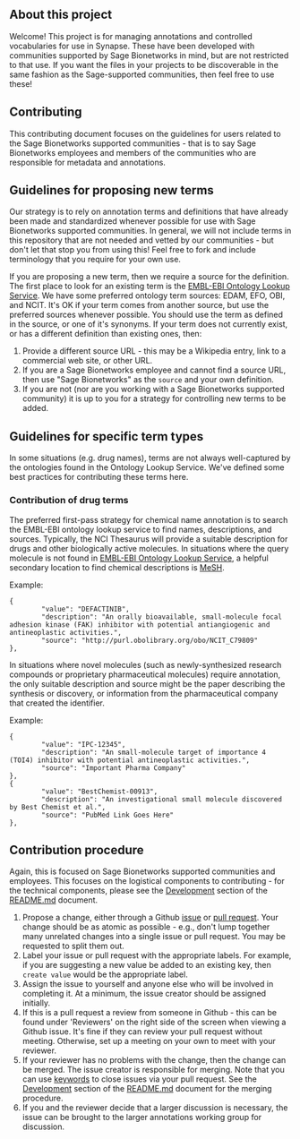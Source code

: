 ## About this project

Welcome! This project is for managing annotations and controlled vocabularies for use in Synapse. These have been developed with communities supported by Sage Bionetworks in mind, but are not restricted to that use. If you want the files in your projects to be discoverable in the same fashion as the Sage-supported communities, then feel free to use these!

## Contributing

This contributing document focuses on the guidelines for users related to the Sage Bionetworks supported communities - that is to say Sage Bionetworks employees and members of the communities who are responsible for metadata and annotations.

## Guidelines for proposing new terms

Our strategy is to rely on annotation terms and definitions that have already been made and standardized whenever possible for use with Sage Bionetworks supported communities. In general, we will not include terms in this repository that are not needed and vetted by our communities - but don't let that stop you from using this! Feel free to fork and include terminology that you require for your own use.

If you are proposing a new term, then we require a source for the definition. The first place to look for an existing term is the [EMBL-EBI Ontology Lookup Service](https://www.ebi.ac.uk/ols). We have some preferred ontology term sources: EDAM, EFO, OBI, and NCIT. It's OK if your term comes from another source, but use the preferred sources whenever possible. You should use the term as defined in the source, or one of it's synonyms. If your term does not currently exist, or has a different definition than existing ones, then:

1. Provide a different source URL - this may be a Wikipedia entry, link to a commercial web site, or other URL.
1. If you are a Sage Bionetworks employee and cannot find a source URL, then use "Sage Bionetworks" as the `source` and your own definition.
2. If you are not (nor are you working with a Sage Bionetworks supported community) it is up to you for a strategy for controlling new terms to be added.

## Guidelines for specific term types 

In some situations (e.g. drug names), terms are not always well-captured by the ontologies found in the Ontology Lookup Service. We've defined some best practices for contributing these terms here.

### Contribution of drug terms

The preferred first-pass strategy for chemical name annotation is to search the EMBL-EBI ontology lookup service to find names, descriptions, and sources. Typically, the NCI Thesaurus will provide a suitable description for drugs and other biologically active molecules. In situations where the query molecule is not found in [EMBL-EBI Ontology Lookup Service](https://www.ebi.ac.uk/ols), a helpful secondary location to find chemical descriptions is [MeSH](https://meshb.nlm.nih.gov/).

Example: 

```
{
        "value": "DEFACTINIB",
        "description": "An orally bioavailable, small-molecule focal adhesion kinase (FAK) inhibitor with potential antiangiogenic and antineoplastic activities.",
        "source": "http://purl.obolibrary.org/obo/NCIT_C79809"
},
```

In situations where novel molecules (such as newly-synthesized research compounds or proprietary pharmaceutical molecules) require annotation, the only suitable description and source might be the paper describing the synthesis or discovery, or information from the pharmaceutical company that created the identifier. 

Example:

```
{
        "value": "IPC-12345",
        "description": "An small-molecule target of importance 4 (TOI4) inhibitor with potential antineoplastic activities.",
        "source": "Important Pharma Company"
},
{
        "value": "BestChemist-00913",
        "description": "An investigational small molecule discovered by Best Chemist et al.",
        "source": "PubMed Link Goes Here"
},
```


## Contribution procedure

Again, this is focused on Sage Bionetworks supported communities and employees. This focuses on the logistical components to contributing - for the technical components, please see the [Development](https://github.com/Sage-Bionetworks/synapseAnnotations#development) section of the [README.md](README.md) document.

1. Propose a change, either through a Github [issue](https://github.com/Sage-Bionetworks/synapseAnnotations/issues) or [pull request](https://github.com/Sage-Bionetworks/synapseAnnotations/pulls). Your change should be as atomic as possible - e.g., don't lump together many unrelated changes into a single issue or pull request. You may be requested to split them out.
1. Label your issue or pull request with the appropriate labels. For example, if you are suggesting a new value be added to an existing key, then `create value` would be the appropriate label.
1. Assign the issue to yourself and anyone else who will be involved in completing it. At a minimum, the issue creator should be assigned initially.
1. If this is a pull request a review from someone in Github - this can be found under 'Reviewers' on the right side of the screen when viewing a Github issue. It's fine if they can review your pull request without meeting. Otherwise, set up a meeting on your own to meet with your reviewer.
1. If your reviewer has no problems with the change, then the change can be merged. 
The issue creator is responsible for merging. Note that you can use [keywords](https://help.github.com/articles/closing-issues-using-keywords/) to close issues via your pull request. See the [Development](https://github.com/Sage-Bionetworks/synapseAnnotations#development) section of the [README.md](README.md) document for the merging procedure.
1. If you and the reviewer decide that a larger discussion is necessary, the issue can be brought to the larger annotations working group for discussion.
